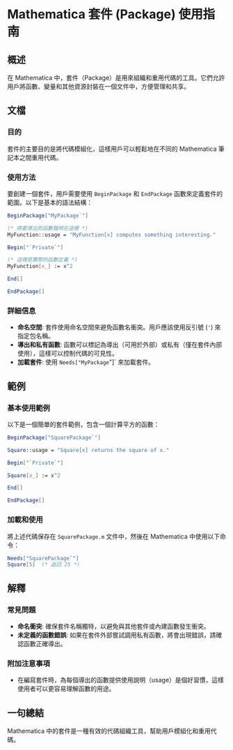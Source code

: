 <!--
Meta Description: # Mathematica 套件 (Package) 使用指南 ## 概述 在 Mathematica 中，套件（Package）是用來組織和重用代碼的工具。它們允許用戶將函數、變量和其他資源封裝在一個文件中，方便管理和共享。 ## 文檔 ### 目的 套件的主要目的是將代碼模組化，這樣用戶可以輕鬆...
Meta Keywords: mathematica, square, beginpackage, endpackage, myfunction
-->

# Mathematica 套件 (Package) 使用指南

## 概述
在 Mathematica 中，套件（Package）是用來組織和重用代碼的工具。它們允許用戶將函數、變量和其他資源封裝在一個文件中，方便管理和共享。

## 文檔
### 目的
套件的主要目的是將代碼模組化，這樣用戶可以輕鬆地在不同的 Mathematica 筆記本之間重用代碼。

### 使用方法
要創建一個套件，用戶需要使用 `BeginPackage` 和 `EndPackage` 函數來定義套件的範圍。以下是基本的語法結構：

```mathematica
BeginPackage["MyPackage`"]

(* 將要導出的函數聲明在這裡 *)
MyFunction::usage = "MyFunction[x] computes something interesting."

Begin["`Private`"]

(* 這裡是實際的函數定義 *)
MyFunction[x_] := x^2

End[]

EndPackage[]
```

### 詳細信息
- **命名空間**: 套件使用命名空間來避免函數名衝突。用戶應該使用反引號 (`'`) 來指定包名稱。
- **導出和私有函數**: 函數可以標記為導出（可用於外部）或私有（僅在套件內部使用），這樣可以控制代碼的可見性。
- **加載套件**: 使用 `Needs["MyPackage`"]` 來加載套件。

## 範例
### 基本使用範例
以下是一個簡單的套件範例，包含一個計算平方的函數：

```mathematica
BeginPackage["SquarePackage`"]

Square::usage = "Square[x] returns the square of x."

Begin["`Private`"]

Square[x_] := x^2

End[]

EndPackage[]
```

### 加載和使用
將上述代碼保存在 `SquarePackage.m` 文件中，然後在 Mathematica 中使用以下命令：

```mathematica
Needs["SquarePackage`"]
Square[5]  (* 返回 25 *)
```

## 解釋
### 常見問題
- **命名衝突**: 確保套件名稱獨特，以避免與其他套件或內建函數發生衝突。
- **未定義的函數錯誤**: 如果在套件外部嘗試調用私有函數，將會出現錯誤，請確認函數正確導出。

### 附加注意事項
- 在編寫套件時，為每個導出的函數提供使用說明（usage）是個好習慣，這樣使用者可以更容易理解函數的用途。

## 一句總結
Mathematica 中的套件是一種有效的代碼組織工具，幫助用戶模組化和重用代碼。